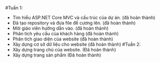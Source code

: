 #Tuần 1:
+ Tìm hiểu ASP.NET Core MVC và cấu trúc của dự án. (đã hoàn thành)
+ Đã tạo repository và đưa file đề cương lên. (đã hoàn thành)
+ Mời giáo viên hướng dẫn vào. (đã hoàn thành)
+ Phân tích yêu cầu của khách hàng (đã hoàn thành)
+ Phân tích giao diện của website (đã hoàn thành)
+ Xây dựng cơ sở dữ liệu cho website (đã hoàn thành)
#Tuần 2:
+ Xây dựng trang chủ của website. (Đã hoàn thành)
+ Xây dựng trang sản phẩm (Đã hoàn thành)

